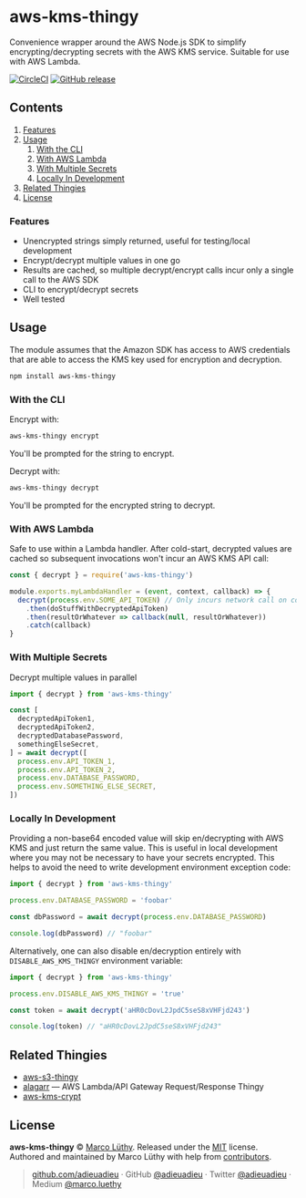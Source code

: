 # aws-kms-thingy

Convenience wrapper around the AWS Node.js SDK to simplify encrypting/decrypting secrets with the AWS KMS service. Suitable for use with AWS Lambda.

[![CircleCI](https://img.shields.io/circleci/project/github/adieuadieu/aws-kms-thingy/master.svg?style=flat-square)](https://circleci.com/gh/adieuadieu/aws-kms-thingy)
[![GitHub release](https://img.shields.io/github/release/adieuadieu/aws-kms-thingy.svg?style=flat-square)](https://github.com/adieuadieu/aws-kms-thingy)

## Contents

1. [Features](#features)
1. [Usage](#usage)
   1. [With the CLI](#with-the-cli)
   1. [With AWS Lambda](#with-aws-lambda)
   1. [With Multiple Secrets](#with-multiple-secrets)
   1. [Locally In Development](#locally-in-development)
1. [Related Thingies](#related-thingies)
1. [License](#license)

### Features

* Unencrypted strings simply returned, useful for testing/local development
* Encrypt/decrypt multiple values in one go
* Results are cached, so multiple decrypt/encrypt calls incur only a single call to the AWS SDK
* CLI to encrypt/decrypt secrets
* Well tested

## Usage

The module assumes that the Amazon SDK has access to AWS credentials that are able to access the KMS key used for encryption and decryption.

```bash
npm install aws-kms-thingy
```

### With the CLI

Encrypt with:

```bash
aws-kms-thingy encrypt
```

You'll be prompted for the string to encrypt.

Decrypt with:

```bash
aws-kms-thingy decrypt
```

You'll be prompted for the encrypted string to decrypt.

### With AWS Lambda

Safe to use within a Lambda handler. After cold-start, decrypted values are cached so subsequent invocations won't incur an AWS KMS API call:

```javascript
const { decrypt } = require('aws-kms-thingy')

module.exports.myLambdaHandler = (event, context, callback) => {
  decrypt(process.env.SOME_API_TOKEN) // Only incurs network call on cold-start
    .then(doStuffWithDecryptedApiToken)
    .then(resultOrWhatever => callback(null, resultOrWhatever))
    .catch(callback)
}
```

### With Multiple Secrets

Decrypt multiple values in parallel

```typescript
import { decrypt } from 'aws-kms-thingy'

const [
  decryptedApiToken1,
  decryptedApiToken2,
  decryptedDatabasePassword,
  somethingElseSecret,
] = await decrypt([
  process.env.API_TOKEN_1,
  process.env.API_TOKEN_2,
  process.env.DATABASE_PASSWORD,
  process.env.SOMETHING_ELSE_SECRET,
])
```

### Locally In Development

Providing a non-base64 encoded value will skip en/decrypting with AWS KMS and just return the same value. This is useful in local development where you may not be necessary to have your secrets encrypted. This helps to avoid the need to write development environment exception code:

```typescript
import { decrypt } from 'aws-kms-thingy'

process.env.DATABASE_PASSWORD = 'foobar'

const dbPassword = await decrypt(process.env.DATABASE_PASSWORD)

console.log(dbPassword) // "foobar"
```

Alternatively, one can also disable en/decryption entirely with `DISABLE_AWS_KMS_THINGY` environment variable:

```typescript
import { decrypt } from 'aws-kms-thingy'

process.env.DISABLE_AWS_KMS_THINGY = 'true'

const token = await decrypt('aHR0cDovL2JpdC5seS8xVHFjd243')

console.log(token) // "aHR0cDovL2JpdC5seS8xVHFjd243"
```

## Related Thingies

* [aws-s3-thingy](https://github.com/adieuadieu/aws-s3-thingy)
* [alagarr](https://github.com/adieuadieu/alagarr) — AWS Lambda/API Gateway Request/Response Thingy
* [aws-kms-crypt](https://github.com/sjakthol/aws-kms-crypt)

## License

**aws-kms-thingy** © [Marco Lüthy](https://github.com/adieuadieu). Released under the [MIT](./LICENSE) license.<br>
Authored and maintained by Marco Lüthy with help from [contributors](https://github.com/adieuadieu/aws-kms-thingy/contributors).

> [github.com/adieuadieu](https://github.com/adieuadieu) · GitHub [@adieuadieu](https://github.com/adieuadieu) · Twitter [@adieuadieu](https://twitter.com/adieuadieu) · Medium [@marco.luethy](https://medium.com/@marco.luethy)
